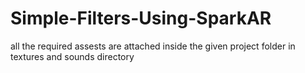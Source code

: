 # Simple-Filters-Using-SparkAR
all the required assests are attached inside  the given project folder in textures and sounds directory
